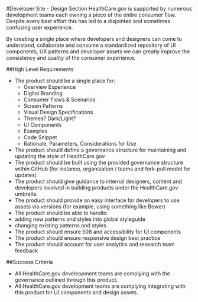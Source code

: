 #Developer Site - Design Section
HealthCare.gov is supported by numerous development teams each owning a piece of the entire consumer flow.  Despite every best effort this has led to a disjointed and sometimes confusing user experience.

By creating a single place where developers and designers can come to understand, collaborate and consume a standardized repository of UI components, UX patterns and developer assets we can greatly improve the consistency and quality of the consumer experience.

##High Level Requirements
* The product should be a single place for:
  * Overview Experience
  * Digital Branding
  * Consumer Flows & Scenarios
  * Screen Patterns
  * Visual Design Specifications
  * Themes? Dark/Light?
  * UI Components
  * Examples
  * Code Snippet
  * Rationale, Parameters, Considerations for Use
* The product should define a governance structure for maintaining and updating the style of HealthCare.gov
* The product should be built using the provided governance structure within GitHub (for instance, organization / teams and fork-pull model for updates)
* The product should give guidance to internal designers, content and developers involved in building products under the HealthCare.gov umbrella.
* The product should provide an easy interface for developers to use assets via versions (for example, using something like Bower)
* The product should be able to handle: 
 * adding new patterns and styles into global styleguide
 * changing existing patterns and styles
* The product should ensure 508 and accessibility for UI components
* The product should ensure responsive design best practice
* The product should account for user analytics and research team feedback

##Success Criteria
* All HealthCare.gov develeopment teams are complying with the governance outlined through this product.
* All HealthCare.gov development teams are complying integrating with this product for UI components and design assets.
